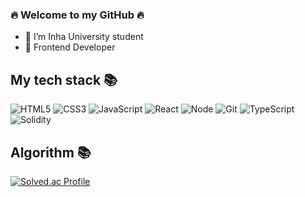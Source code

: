 ### 🔥 Welcome to my GitHub 🔥 

- 🌱 I’m Inha University student
- 🌱 Frontend Developer

<h2> My tech stack 📚 </h2>

![HTML5](https://img.shields.io/badge/-HTML5-F05032?style=for-the-badge&logo=html5&logoColor=ffffff)
![CSS3](https://img.shields.io/badge/-CSS3-007ACC?style=for-the-badge&logo=css3)
![JavaScript](https://img.shields.io/badge/-JavaScript-%23F7DF1C?style=for-the-badge&logo=javascript&logoColor=000000&labelColor=%23F7DF1C&color=%23FFCE5A)
![React](https://img.shields.io/badge/-React-222222?style=for-the-badge&logo=react)
![Node](https://img.shields.io/badge/-Nodejs-43853d?style=for-the-badge&logo=Node.js&logoColor=white)
![Git](https://img.shields.io/badge/-Git-F05032?style=for-the-badge&logo=git&logoColor=ffffff)
![TypeScript](https://img.shields.io/badge/-TypeScript-007ACC?style=for-the-badge&logo=typescript&logoColor=white)
![Solidity](https://img.shields.io/badge/-Solidity-393939?style=for-the-badge&logo=solidity&logoColor=yellow)

<h2> Algorithm 📚 </h2>

[![Solved.ac Profile](http://mazassumnida.wtf/api/v2/generate_badge?boj=kimmireu)](https://solved.ac/kimmireu/)
